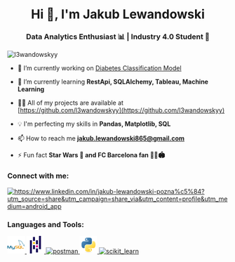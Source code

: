 <h1 align="center">Hi 👋, I'm Jakub Lewandowski</h1>
<h3 align="center">Data Analytics Enthusiast 📊 | Industry 4.0 Student 🤖</h3>

<p align="left"> <img src="https://komarev.com/ghpvc/?username=l3wandowskyy&label=Profile%20views&color=0e75b6&style=flat" alt="l3wandowskyy" /> </p>

- 🔭 I’m currently working on [Diabetes Classification Model](https://github.com/l3wandowskyy/Diabetes-Classification-Model)

- 🌱 I’m currently learning **RestApi, SQLAlchemy, Tableau, Machine Learning**

- 👨‍💻 All of my projects are available at [https://github.com/l3wandowskyy](https://github.com/l3wandowskyy)

- 💡 I'm perfecting my skills in **Pandas, Matplotlib, SQL**

- 📫 How to reach me **jakub.lewandowski865@gmail.com**

- ⚡ Fun fact **Star Wars 🌌 and FC Barcelona fan 🔴🔵🏟**

<h3 align="left">Connect with me:</h3>
<p align="left">
<a href="https://linkedin.com/in/https://www.linkedin.com/in/jakub-lewandowski-pozna%c5%84?utm_source=share&utm_campaign=share_via&utm_content=profile&utm_medium=android_app" target="blank"><img align="center" src="https://raw.githubusercontent.com/rahuldkjain/github-profile-readme-generator/master/src/images/icons/Social/linked-in-alt.svg" alt="https://www.linkedin.com/in/jakub-lewandowski-pozna%c5%84?utm_source=share&utm_campaign=share_via&utm_content=profile&utm_medium=android_app" height="30" width="40" /></a>
</p>

<h3 align="left">Languages and Tools:</h3>
<p align="left"> <a href="https://www.mysql.com/" target="_blank" rel="noreferrer"> <img src="https://raw.githubusercontent.com/devicons/devicon/master/icons/mysql/mysql-original-wordmark.svg" alt="mysql" width="40" height="40"/> </a> <a href="https://pandas.pydata.org/" target="_blank" rel="noreferrer"> <img src="https://raw.githubusercontent.com/devicons/devicon/2ae2a900d2f041da66e950e4d48052658d850630/icons/pandas/pandas-original.svg" alt="pandas" width="40" height="40"/> </a> <a href="https://postman.com" target="_blank" rel="noreferrer"> <img src="https://www.vectorlogo.zone/logos/getpostman/getpostman-icon.svg" alt="postman" width="40" height="40"/> </a> <a href="https://www.python.org" target="_blank" rel="noreferrer"> <img src="https://raw.githubusercontent.com/devicons/devicon/master/icons/python/python-original.svg" alt="python" width="40" height="40"/> </a> <a href="https://scikit-learn.org/" target="_blank" rel="noreferrer"> <img src="https://upload.wikimedia.org/wikipedia/commons/0/05/Scikit_learn_logo_small.svg" alt="scikit_learn" width="40" height="40"/> </a> </p>
